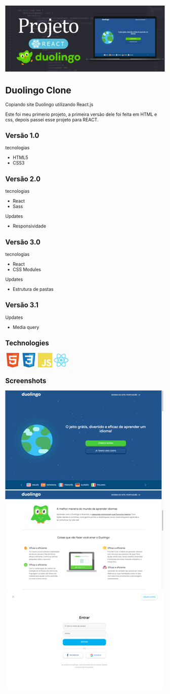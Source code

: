 ![Banner](./Assets/banner.png)

# Duolingo Clone
Copiando site Duolingo utilizando React.js

Este foi meu primerio projeto, a primeira versão dele foi feita em HTML e css, depois passei esse projeto para REACT.

## Versão 1.0

tecnologias

- HTML5
- CSS3

## Versão 2.0

tecnologias

- React
- Sass

Updates

- Responsividade

## Versão 3.0

tecnologias

- React
- CSS Modules

Updates

- Estrutura de pastas

## Versão 3.1

Updates

- Media query

## Technologies
<div style="display: inline_block">
    <img align="center" height="47" width="47" src="./Assets/Icons/html5.svg">  
    <img align="center" height="47" width="47" src="./Assets/Icons/css3.svg">  
    <img align="center" height="47" width="47" src="./Assets/Icons/javascript.svg">  
    <img align="center" height="47" width="47" src="./Assets/Icons/react.svg">  
</div>

## Screenshots

<div style="display: inline_block">
    <img width="500" src="./Assets/Screenshots/screen01.png">
    <img width="500" src="./Assets/Screenshots/screen02.png">
    <img width="500" src="./Assets/Screenshots/screen03.png">
</div>
